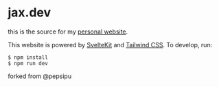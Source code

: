 # jax.dev

this is the source for my [personal website](https://jax.dev).

This website is powered by [SvelteKit](https://kit.svelte.dev/) and
[Tailwind CSS](https://tailwindcss.com/). To develop, run:

```sh-session
$ npm install
$ npm run dev
```

forked from @pepsipu
